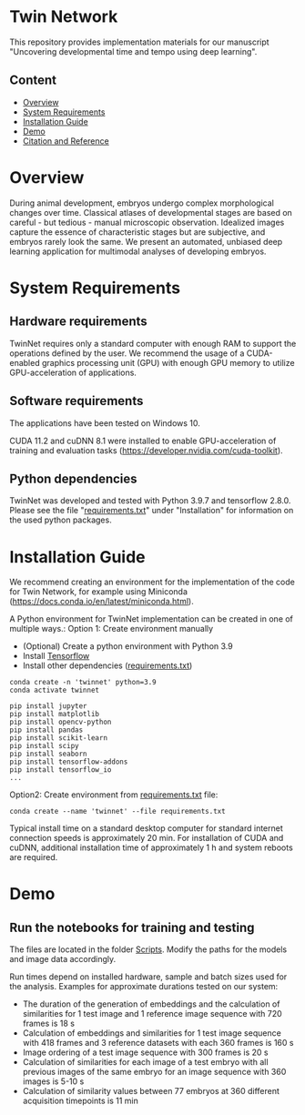 # Twin Network
This repository provides implementation materials for our manuscript "Uncovering developmental time and tempo using deep learning".

## Content
- [Overview](https://github.com/mueller-lab/TwinNet#overview)
- [System Requirements](https://github.com/mueller-lab/TwinNet#system-requirements)
- [Installation Guide](https://github.com/mueller-lab/TwinNet#installation-guide)
- [Demo](https://github.com/mueller-lab/TwinNet#Demo)
- [Citation and Reference](https://github.com/mueller-lab/TwinNet#citation-and-reference)

# Overview
During animal development, embryos undergo complex morphological changes over time. Classical atlases of developmental stages are based on careful - but tedious - manual microscopic observation. Idealized images capture the essence of characteristic stages but are subjective, and embryos rarely look the same. We present an automated, unbiased deep learning application for multimodal analyses of developing embryos.

# System Requirements
## Hardware requirements
TwinNet requires only a standard computer with enough RAM to support the operations defined by the user. We recommend the usage of a CUDA-enabled graphics processing unit (GPU) with enough GPU memory to utilize GPU-acceleration of applications.

## Software requirements
The applications have been tested on Windows 10.

CUDA 11.2 and cuDNN 8.1 were installed to enable GPU-acceleration of training and evaluation tasks (https://developer.nvidia.com/cuda-toolkit).

## Python dependencies
TwinNet was developed and tested with Python 3.9.7 and tensorflow 2.8.0. Please see the file "[requirements.txt](https://github.com/mueller-lab/TwinNet/blob/main/Installation/requirements.txt)" under "Installation" for information on the used python packages.

# Installation Guide
We recommend creating an environment for the implementation of the code for Twin Network, for example using Miniconda (https://docs.conda.io/en/latest/miniconda.html).

A Python environment for TwinNet implementation can be created in one of multiple ways.:
Option 1: Create environment manually
- (Optional) Create a python environment with Python 3.9
- Install [Tensorflow](https://www.tensorflow.org/install/)
- Install other dependencies ([requirements.txt](https://github.com/mueller-lab/TwinNet/blob/main/Installation/requirements.txt))

```
conda create -n 'twinnet' python=3.9 
conda activate twinnet

pip install jupyter
pip install matplotlib
pip install opencv-python
pip install pandas
pip install scikit-learn
pip install scipy
pip install seaborn
pip install tensorflow-addons
pip install tensorflow_io
...
```
Option2: Create environment from [requirements.txt](https://github.com/mueller-lab/TwinNet/blob/main/Installation/requirements.txt) file:
```
conda create --name 'twinnet' --file requirements.txt
```

Typical install time on a standard desktop computer for standard internet connection speeds is approximately 20 min. For installation of CUDA and cuDNN, additional installation time of approximately 1 h and system reboots are required.

# Demo
## Run the notebooks for training and testing
The files are located in the folder [Scripts](https://github.com/mueller-lab/TwinNet/tree/main/Scripts). 
Modify the paths for the models and image data accordingly.

Run times depend on installed hardware, sample and batch sizes used for the analysis. Examples for approximate durations tested on our system:
- The duration of the generation of embeddings and the calculation of similarities for 1 test image and 1 reference image sequence with 720 frames is 18 s
- Calculation of embeddings and similarities for 1 test image sequence with 418 frames and 3 reference datasets with each 360 frames is 160 s
- Image ordering of a test image sequence with 300 frames is 20 s
- Calculation of similarities for each image of a test embryo with all previous images of the same embryo for an image sequence with 360 images is 5-10 s
- Calculation of similarity values between 77 embryos at 360 different acquisition timepoints is 11 min
